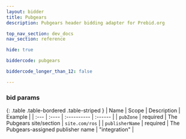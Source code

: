 ```yaml
---
layout: bidder
title: Pubgears 
description: Pubgears header bidding adapter for Prebid.org 

top_nav_section: dev_docs
nav_section: reference

hide: true

biddercode: pubgears 

biddercode_longer_than_12: false

---
```




### bid params

{: .table .table-bordered .table-striped }
| Name | Scope | Description | Example |
| :--- | :---- | :---------- | :------ |
| `pubZone` | required | The Pubgears site/section | `site.com/ros` |
| `publisherName` | required | The Pubgears-assigned publisher name | "integration" |
